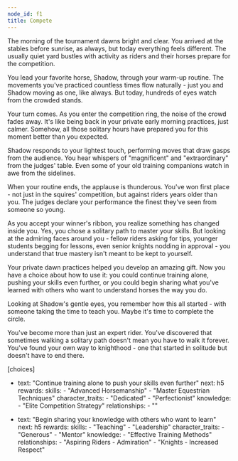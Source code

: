 ```yaml
---
node_id: f1
title: Compete
---
```


The morning of the tournament dawns bright and clear. You arrived at the stables before sunrise, as always, but today everything feels different. The usually quiet yard bustles with activity as riders and their horses prepare for the competition.

You lead your favorite horse, Shadow, through your warm-up routine. The movements you've practiced countless times flow naturally - just you and Shadow moving as one, like always. But today, hundreds of eyes watch from the crowded stands.

Your turn comes. As you enter the competition ring, the noise of the crowd fades away. It's like being back in your private early morning practices, just calmer. Somehow, all those solitary hours have prepared you for this moment better than you expected.

Shadow responds to your lightest touch, performing moves that draw gasps from the audience. You hear whispers of "magnificent" and "extraordinary" from the judges' table. Even some of your old training companions watch in awe from the sidelines.

When your routine ends, the applause is thunderous. You've won first place - not just in the squires' competition, but against riders years older than you. The judges declare your performance the finest they've seen from someone so young.

As you accept your winner's ribbon, you realize something has changed inside you. Yes, you chose a solitary path to master your skills. But looking at the admiring faces around you - fellow riders asking for tips, younger students begging for lessons, even senior knights nodding in approval - you understand that true mastery isn't meant to be kept to yourself.

Your private dawn practices helped you develop an amazing gift. Now you have a choice about how to use it: you could continue training alone, pushing your skills even further, or you could begin sharing what you've learned with others who want to understand horses the way you do.

Looking at Shadow's gentle eyes, you remember how this all started - with someone taking the time to teach you. Maybe it's time to complete the circle.

You've become more than just an expert rider. You've discovered that sometimes walking a solitary path doesn't mean you have to walk it forever. You've found your own way to knighthood - one that started in solitude but doesn't have to end there.

[choices]
- text: "Continue training alone to push your skills even further"
  next: h5
  rewards:
    skills: 
      - "Advanced Horsemanship"
      - "Master Equestrian Techniques"
    character_traits:
      - "Dedicated"
      - "Perfectionist"
    knowledge:
      - "Elite Competition Strategy"
    relationships:
      - ""

- text: "Begin sharing your knowledge with others who want to learn"
  next: h5
  rewards:
    skills: 
      - "Teaching"
      - "Leadership"
    character_traits:
      - "Generous"
      - "Mentor"
    knowledge:
      - "Effective Training Methods"
    relationships:
      - "Aspiring Riders - Admiration"
      - "Knights - Increased Respect"
